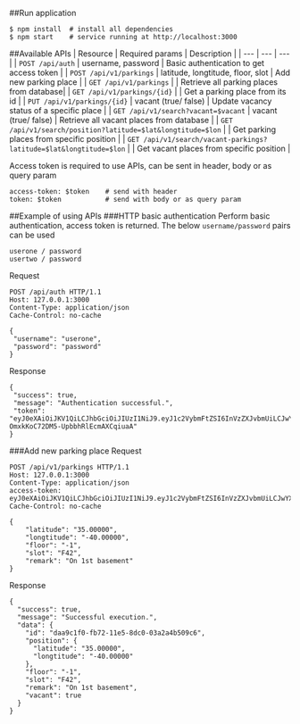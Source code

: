 ##Run application

```
$ npm install  # install all dependencies
$ npm start    # service running at http://localhost:3000
```

##Available APIs
| Resource | Required params | Description |
| --- | --- | --- |
| `POST /api/auth` | username, password | Basic authentication to get access token |
| `POST /api/v1/parkings` | latitude, longtitude, floor, slot | Add new parking place |
| `GET /api/v1/parkings` | | Retrieve all parking places from database|
| `GET /api/v1/parkings/{id}` | | Get a parking place from its id |
| `PUT /api/v1/parkings/{id}` | vacant (true/ false) | Update vacancy status of a specific place |
| `GET /api/v1/search?vacant=$vacant` | vacant (true/ false) | Retrieve all vacant places from database |
| `GET /api/v1/search/position?latitude=$lat&longtitude=$lon` | | Get parking places from specific position |
| `GET /api/v1/search/vacant-parkings?latitude=$lat&longtitude=$lon` | | Get vacant places from specific position |

Access token is required to use APIs, can be sent in header, body or as query param

```
access-token: $token	# send with header
token: $token			# send with body or as query param
```

##Example of using APIs
###HTTP basic authentication
Perform basic authentication, access token is returned. The below ```username/password``` pairs can be used

```
userone / password
usertwo / password
``` 

Request

```
POST /api/auth HTTP/1.1
Host: 127.0.0.1:3000
Content-Type: application/json
Cache-Control: no-cache

{
 "username": "userone",
 "password": "password"
}
```

Response

```
{
 "success": true,
 "message": "Authentication successful.",
 "token": "eyJ0eXAiOiJKV1QiLCJhbGciOiJIUzI1NiJ9.eyJ1c2VybmFtZSI6InVzZXJvbmUiLCJwYXNzd29yZCI6InBhc3N3b3JkIiwiaWF0IjoxNDU5NzE3NDc4LCJleHAiOjE0NTk4MDM4Nzh9.by3KpTPUK2J-OmxkKoC72DM5-UpbbhRlEcmAXCqiuaA"
}
```

###Add new parking place
Request

```
POST /api/v1/parkings HTTP/1.1
Host: 127.0.0.1:3000
Content-Type: application/json
access-token: eyJ0eXAiOiJKV1QiLCJhbGciOiJIUzI1NiJ9.eyJ1c2VybmFtZSI6InVzZXJvbmUiLCJwYXNzd29yZCI6InBhc3N3b3JkIiwiaWF0IjoxNDU5ODc2OTA2LCJleHAiOjE0NTk5NjMzMDZ9.gyzK9JwDJEXnJyswxwbmxvulA8LmTGkdrJQavj7SmE0
Cache-Control: no-cache

{
    "latitude": "35.00000",
    "longtitude": "-40.00000",
    "floor": "-1",
    "slot": "F42",
    "remark": "On 1st basement"
}
```

Response

```
{
  "success": true,
  "message": "Successful execution.",
  "data": {
    "id": "daa9c1f0-fb72-11e5-8dc0-03a2a4b509c6",
    "position": {
      "latitude": "35.00000",
      "longtitude": "-40.00000"
    },
    "floor": "-1",
    "slot": "F42",
    "remark": "On 1st basement",
    "vacant": true
  }
}
```